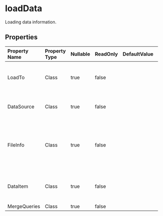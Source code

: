 # **loadData**

Loading data information. 

## **Properties**

| Property Name | Property Type | Nullable |  ReadOnly | DefaultValue | Description | 
| :- | :- | :- |:- |  :- | :- |
|LoadTo|Class|true|false |  |Indicates begin position for loading data. |
|DataSource|Class|true|false |  |Indicates the source of the mount data.|
|FileInfo|Class|true|false |  |When data souce is request files, FileInfo store the contents of the file.|
|DataItem|Class|true|false |  |The specific data object type and name.|
|MergeQueries|Class|true|false |  ||

